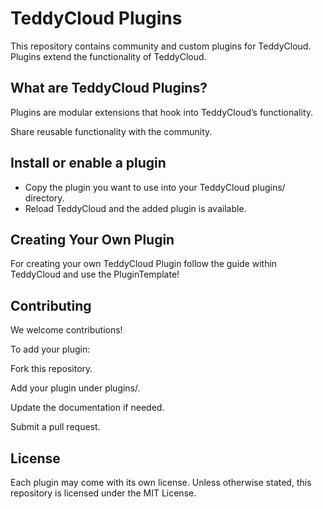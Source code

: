 # TeddyCloud Plugins

This repository contains community and custom plugins for TeddyCloud.
Plugins extend the functionality of TeddyCloud.

## What are TeddyCloud Plugins?

Plugins are modular extensions that hook into TeddyCloud’s functionality.

Share reusable functionality with the community.

## Install or enable a plugin

- Copy the plugin you want to use into your TeddyCloud plugins/ directory.
- Reload TeddyCloud and the added plugin is available.

## Creating Your Own Plugin

For creating your own TeddyCloud Plugin follow the guide within TeddyCloud and use the PluginTemplate!

## Contributing

We welcome contributions!

To add your plugin:

Fork this repository.

Add your plugin under plugins/.

Update the documentation if needed.

Submit a pull request.

## License

Each plugin may come with its own license.
Unless otherwise stated, this repository is licensed under the MIT License.

